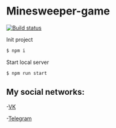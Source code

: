 # Minesweeper-game

[![Build status](https://ci.appveyor.com/api/projects/status/srskdnlb2djhvkxj?svg=true)](https://ci.appveyor.com/project/Kiraradi/todo)

Init project 
```bash
$ npm i
```
Start local server
```bash
$ npm run start
```
## My social networks:
-[VK](https://vk.com/thedomino2)

-[Telegram](https://t.me/Kiraradi)